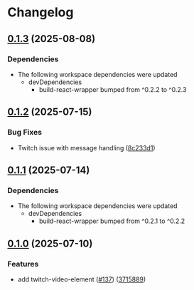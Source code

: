 # Changelog

## [0.1.3](https://github.com/muxinc/media-elements/compare/twitch-video-element@0.1.2...twitch-video-element@0.1.3) (2025-08-08)


### Dependencies

* The following workspace dependencies were updated
  * devDependencies
    * build-react-wrapper bumped from ^0.2.2 to ^0.2.3

## [0.1.2](https://github.com/muxinc/media-elements/compare/twitch-video-element@0.1.1...twitch-video-element@0.1.2) (2025-07-15)


### Bug Fixes

* Twitch issue with message handling ([8c233d1](https://github.com/muxinc/media-elements/commit/8c233d13bbf552247a84e8ad77d234b7c9ccc57f))

## [0.1.1](https://github.com/muxinc/media-elements/compare/twitch-video-element@0.1.0...twitch-video-element@0.1.1) (2025-07-14)


### Dependencies

* The following workspace dependencies were updated
  * devDependencies
    * build-react-wrapper bumped from ^0.2.1 to ^0.2.2

## [0.1.0](https://github.com/muxinc/media-elements/compare/twitch-video-element-v0.0.1...twitch-video-element@0.1.0) (2025-07-10)


### Features

* add twitch-video-element ([#137](https://github.com/muxinc/media-elements/issues/137)) ([3715889](https://github.com/muxinc/media-elements/commit/3715889f341695dc6882a5028198abfaf8425352))
